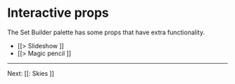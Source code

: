 # Interactive props

The Set Builder palette has some props that have extra functionality.

* [[> Slideshow ]]
* [[> Magic pencil ]]

---

Next: [[: Skies ]]
